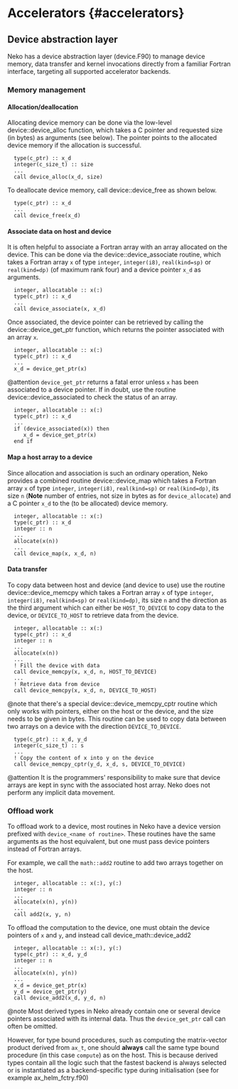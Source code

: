 # Accelerators {#accelerators}

## Device abstraction layer

Neko has a device abstraction layer (device.F90) to manage device memory, data transfer and kernel invocations directly from a familiar Fortran interface, targeting all supported accelerator backends.

### Memory management
#### Allocation/deallocation
Allocating device memory can be done via the low-level device::device_alloc function, which takes a C pointer and requested size (in bytes) as arguments (see below). The pointer points to the allocated device memory if the allocation is successful.  
~~~~~~~~~~~~~~~{.f90}
  type(c_ptr) :: x_d
  integer(c_size_t) :: size
  ...
  call device_alloc(x_d, size)
~~~~~~~~~~~~~~~

To deallocate device memory, call device::device_free as shown below.
~~~~~~~~~~~~~~~{.f90}
  type(c_ptr) :: x_d
  ...
  call device_free(x_d)
~~~~~~~~~~~~~~~
#### Associate data on host and device
It is often helpful to associate a Fortran array with an array allocated on the device. This can be done via the device::device_associate routine, which takes a Fortran array `x` of type `integer`, `integer(i8)`, `real(kind=sp)` or `real(kind=dp)` (of maximum rank four) and a device pointer `x_d` as arguments.
~~~~~~~~~~~~~~~{.f90}
  integer, allocatable :: x(:)
  type(c_ptr) :: x_d
  ...
  call device_associate(x, x_d)
~~~~~~~~~~~~~~~
Once associated, the device pointer can be retrieved by calling the device::device_get_ptr function, which returns the pointer associated with an array `x`.
~~~~~~~~~~~~~~~{.f90}
  integer, allocatable :: x(:)
  type(c_ptr) :: x_d
  ...
  x_d = device_get_ptr(x)
~~~~~~~~~~~~~~~
@attention `device_get_ptr` returns a fatal error unless `x` has been associated to a device pointer. If in doubt, use the routine device::device_associated to check the status of an array.
~~~~~~~~~~~~~~~{.f90}
  integer, allocatable :: x(:)
  type(c_ptr) :: x_d
  ...
  if (device_associated(x)) then
     x_d = device_get_ptr(x)
  end if
~~~~~~~~~~~~~~~

#### Map a host array to a device
Since allocation and association is such an ordinary operation, Neko provides a combined routine device::device_map which takes a Fortran array `x` of type `integer`, `integer(i8)`, `real(kind=sp)` or `real(kind=dp)`, its size `n` (**Note** number of entries, not size in bytes as for `device_allocate`) and a C pointer `x_d` to the (to be allocated) device memory.
~~~~~~~~~~~~~~~{.f90}
  integer, allocatable :: x(:)
  type(c_ptr) :: x_d
  integer :: n
  ...
  allocate(x(n))
  ...
  call device_map(x, x_d, n)
~~~~~~~~~~~~~~~

#### Data transfer
To copy data between host and device (and device to use) use the routine device::device_memcpy which takes a Fortran array `x` of type `integer`, `integer(i8)`, `real(kind=sp)` or `real(kind=dp)`, its size `n` and the direction as the third argument which can either be `HOST_TO_DEVICE` to copy data to the device, or `DEVICE_TO_HOST` to retrieve data from the device.
~~~~~~~~~~~~~~~{.f90}
  integer, allocatable :: x(:)
  type(c_ptr) :: x_d
  integer :: n
  ...
  allocate(x(n))
  ...
  ! Fill the device with data
  call device_memcpy(x, x_d, n, HOST_TO_DEVICE)
  ...
  ! Retrieve data from device
  call device_memcpy(x, x_d, n, DEVICE_TO_HOST)
~~~~~~~~~~~~~~~

@note that there's a special device::device_memcpy_cptr routine which only works with pointers, either on the host or the device, and the size needs to be given in bytes. This routine can be used to copy data between two arrays on a device with the direction `DEVICE_TO_DEVICE`.
~~~~~~~~~~~~~~~{.f90}
  type(c_ptr) :: x_d, y_d
  integer(c_size_t) :: s
  ...
  ! Copy the content of x into y on the device
  call device_memcpy_cptr(y_d, x_d, s, DEVICE_TO_DEVICE)
~~~~~~~~~~~~~~~

@attention It is the programmers' responsibility to make sure that device arrays are kept in sync with the associated host array. Neko does not perform any implicit data movement.

### Offload work
To offload work to a device, most routines in Neko have a device version prefixed with `device_<name of routine>`. These routines have the same arguments as the host equivalent, but one must pass device pointers instead of Fortran arrays.

For example, we call the `math::add2` routine to add two arrays together on the host.
~~~~~~~~~~~~~~~{.f90}
  integer, allocatable :: x(:), y(:)
  integer :: n
  ...
  allocate(x(n), y(n))
  ...
  call add2(x, y, n)
~~~~~~~~~~~~~~~
To offload the computation to the device, one must obtain the device pointers of `x` and `y`, and instead call device_math::device_add2
~~~~~~~~~~~~~~~{.f90}
  integer, allocatable :: x(:), y(:)
  type(c_ptr) :: x_d, y_d
  integer :: n
  ...
  allocate(x(n), y(n))
  ...
  x_d = device_get_ptr(x)
  y_d = device_get_ptr(y)
  call device_add2(x_d, y_d, n)
~~~~~~~~~~~~~~~
@note Most derived types in Neko already contain one or several device pointers associated with its internal data. Thus the `device_get_ptr` call can often be omitted.

However, for type bound procedures, such as computing the matrix-vector product derived from `ax_t`, one should **always** call the same type bound procedure (in this case `compute`) as on the host. This is because derived types contain all the logic such that the fastest backend is always selected or is instantiated as a backend-specific type during initialisation (see for example ax_helm_fctry.f90)

